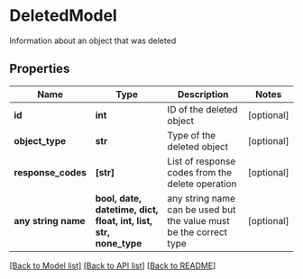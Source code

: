# DeletedModel

Information about an object that was deleted

## Properties
Name | Type | Description | Notes
------------ | ------------- | ------------- | -------------
**id** | **int** | ID of the deleted object | [optional] 
**object_type** | **str** | Type of the deleted object | [optional] 
**response_codes** | **[str]** | List of response codes from the delete operation | [optional] 
**any string name** | **bool, date, datetime, dict, float, int, list, str, none_type** | any string name can be used but the value must be the correct type | [optional]

[[Back to Model list]](../README.md#documentation-for-models) [[Back to API list]](../README.md#documentation-for-api-endpoints) [[Back to README]](../README.md)


